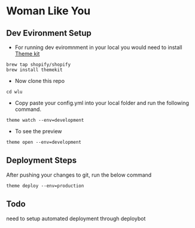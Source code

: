# Woman Like You

## Dev Evironment Setup

* For running dev eviromnment in your local you would need to install [Theme kit](https://shopify.github.io/themekit)

```
brew tap shopify/shopify
brew install themekit
```

* Now clone this repo

```
cd wlu
```

* Copy paste your config.yml into your local folder and run the following command.

```
theme watch --env=development
```

* To see the preview
```
theme open --env=development
```

## Deployment Steps

After pushing your changes to git, run the below command

```
theme deploy --env=production
```

## Todo

need to setup automated deployment through deploybot
